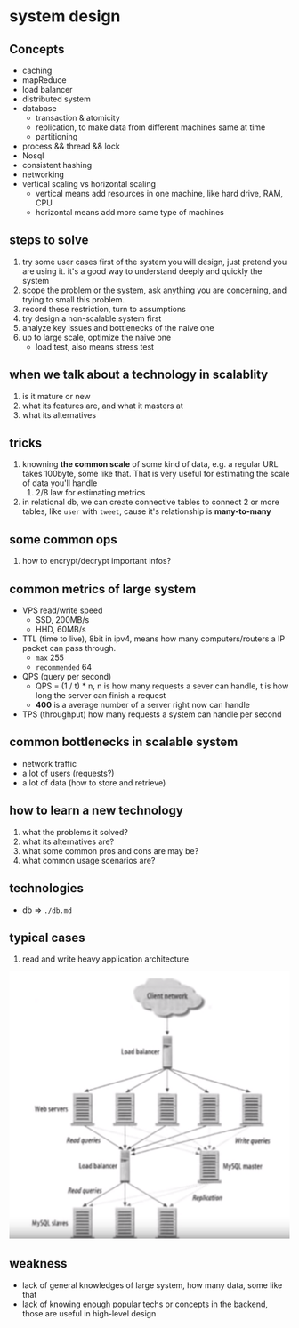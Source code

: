 # system design

## Concepts 

- caching
- mapReduce
- load balancer
- distributed system
- database
    - transaction & atomicity
    - replication, to make data from different machines same at time
    - partitioning 
- process && thread && lock
- Nosql
- consistent hashing
- networking
- vertical scaling vs horizontal scaling
    - vertical means add resources in one machine, like hard drive, RAM, CPU
    - horizontal means add more same type of machines

## steps to solve

1. try some user cases first of the system you will design, just pretend you are using it. it's a good way to understand deeply and quickly the system
2. scope the problem or the system, ask anything you are concerning, and trying to small this problem.
3. record these restriction, turn to assumptions
4. try design a non-scalable system first
5. analyze key issues and bottlenecks of the naive one
6. up to large scale, optimize the naive one
    - load test, also means stress test

## when we talk about a technology in scalablity

1. is it mature or new
2. what its features are, and what it masters at
3. what its alternatives

## tricks

1. knowning **the common scale** of some kind of data, e.g. a regular URL takes 100byte, some like that. That is very useful for estimating the scale of data you'll handle
    1. 2/8 law for estimating metrics
2. in relational db, we can create connective tables to connect 2 or more tables, like `user` with `tweet`, cause it's relationship is **many-to-many**
## some common ops

1. how to encrypt/decrypt important infos?

## common metrics of large system

- VPS read/write speed
    - SSD, 200MB/s
    - HHD, 60MB/s
- TTL (time to live), 8bit in ipv4, means how many computers/routers a IP packet can pass through. 
    - `max` 255
    - `recommended` 64
- QPS (query per second)
    - QPS = (1 / t) * n, n is how many requests a sever can handle, t is how long the server can finish a request
    - **400** is a average number of a server right now can handle
- TPS (throughput) how many requests a system can handle per second

## common bottlenecks in scalable system

- network traffic
- a lot of users (requests?)
- a lot of data (how to store and retrieve)

## how to learn a new technology

1. what the problems it solved?
2. what its alternatives are?
3. what some common pros and cons are may be?
4. what common usage scenarios are?

## technologies

- db => `./db.md`

## typical cases

1. read and write heavy application architecture

![img](./img/read_write_heavy_architecture.png)

## weakness

- lack of general knowledges of large system, how many data, some like that
- lack of knowing enough popular techs or concepts in the backend, those are useful in high-level design